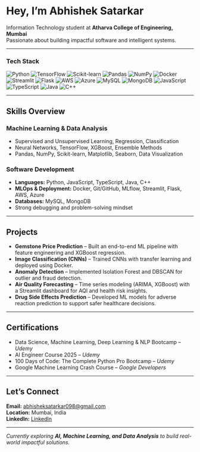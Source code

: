 # Hey, I’m **Abhishek Satarkar**
Information Technology student at **Atharva College of Engineering, Mumbai**  
Passionate about building impactful software and intelligent systems.

---

### **Tech Stack**

![Python](https://img.shields.io/badge/Python-3776AB?style=flat&logo=python&logoColor=white)
![TensorFlow](https://img.shields.io/badge/TensorFlow-FF6F00?style=flat&logo=tensorflow&logoColor=white)
![Scikit-learn](https://img.shields.io/badge/Scikit--learn-F7931E?style=flat&logo=scikitlearn&logoColor=white)
![Pandas](https://img.shields.io/badge/Pandas-150458?style=flat&logo=pandas&logoColor=white)
![NumPy](https://img.shields.io/badge/NumPy-013243?style=flat&logo=numpy&logoColor=white)
![Docker](https://img.shields.io/badge/Docker-2496ED?style=flat&logo=docker&logoColor=white)
![Streamlit](https://img.shields.io/badge/Streamlit-FF4B4B?style=flat&logo=streamlit&logoColor=white)
![Flask](https://img.shields.io/badge/Flask-000000?style=flat&logo=flask&logoColor=white)
![AWS](https://img.shields.io/badge/AWS-232F3E?style=flat&logo=amazon-aws&logoColor=white)
![Azure](https://img.shields.io/badge/Azure-0078D4?style=flat&logo=microsoftazure&logoColor=white)
![MySQL](https://img.shields.io/badge/MySQL-4479A1?style=flat&logo=mysql&logoColor=white)
![MongoDB](https://img.shields.io/badge/MongoDB-47A248?style=flat&logo=mongodb&logoColor=white)
![JavaScript](https://img.shields.io/badge/JavaScript-F7DF1E?style=flat&logo=javascript&logoColor=black)
![TypeScript](https://img.shields.io/badge/TypeScript-3178C6?style=flat&logo=typescript&logoColor=white)
![Java](https://img.shields.io/badge/Java-007396?style=flat&logo=java&logoColor=white)
![C++](https://img.shields.io/badge/C++-00599C?style=flat&logo=cplusplus&logoColor=white)

---

## **Skills Overview**

### Machine Learning & Data Analysis
- Supervised and Unsupervised Learning, Regression, Classification
- Neural Networks, TensorFlow, XGBoost, Ensemble Methods
- Pandas, NumPy, Scikit-learn, Matplotlib, Seaborn, Data Visualization

### Software Development
- **Languages:** Python, JavaScript, TypeScript, Java, C++
- **MLOps & Deployment:** Docker, Git/GitHub, MLflow, Streamlit, Flask, AWS, Azure
- **Databases:** MySQL, MongoDB
- Strong debugging and problem-solving mindset

---

## **Projects**

- **Gemstone Price Prediction** – Built an end-to-end ML pipeline with feature engineering and XGBoost regression.
- **Image Classification (CNNs)** – Trained CNNs with transfer learning and deployed using Docker.
- **Anomaly Detection** – Implemented Isolation Forest and DBSCAN for outlier and fraud detection.
- **Air Quality Forecasting** – Time series modeling (ARIMA, XGBoost) with a Streamlit dashboard for AQI and health risk insights.
- **Drug Side Effects Prediction** – Developed ML models for adverse reaction prediction to support safer healthcare decisions.

---

## **Certifications**

- Data Science, Machine Learning, Deep Learning & NLP Bootcamp – *Udemy*
- AI Engineer Course 2025 – *Udemy*
- 100 Days of Code: The Complete Python Pro Bootcamp – *Udemy*
- Google Machine Learning Crash Course – *Google Developers*

---

## **Let’s Connect**

**Email:** [abhisheksatarkar098@gmail.com](mailto:abhisheksatarkar098@gmail.com)  
**Location:** Mumbai, India  
**LinkedIn:** [LinkedIn](https://www.linkedin.com/in/abhishek-satarkar-9742) 

---

*Currently exploring **AI, Machine Learning, and Data Analysis** to build real-world impactful solutions.*
